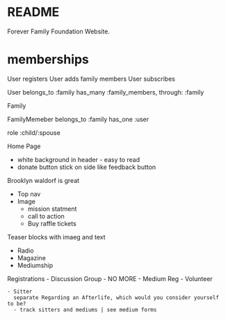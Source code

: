 # README

Forever Family Foundation Website.

# memberships

User registers
User adds family members
User subscribes

User
belongs_to :family
has_many :family_members, through: :family

Family

FamilyMemeber
belongs_to :family
has_one :user

role :child/:spouse

Home Page

- white background in header - easy to read
- donate button stick on side like feedback button

Brooklyn waldorf is great

- Top nav
- Image
  - mission statment
  - call to action
  - Buy raffle tickets

Teaser blocks with imaeg and text

- Radio
- Magazine
- Mediumship

Registrations - Discussion Group - NO MORE - Medium Reg - Volunteer

    - Sitter
      separate Regarding an Afterlife, which would you consider yourself to be?
      - track sitters and mediums | see medium forms
